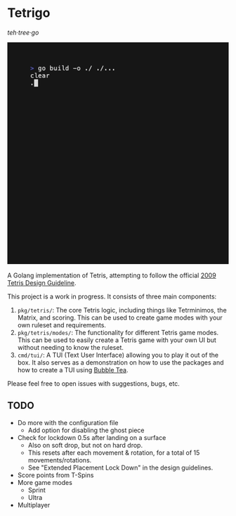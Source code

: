 # Tetrigo

*teh·tree·go*

![app demo](./docs/assets/readme-demo.gif)

A Golang implementation of Tetris, attempting to follow the official [2009 Tetris Design Guideline](https://github.com/Broderick-Westrope/tetrigo/tree/main/docs/2009-Tetris-Design-Guideline.pdf).

This project is a work in progress. It consists of three main components:
1. `pkg/tetris/`: The core Tetris logic, including things like Tetrminimos, the Matrix, and scoring. This can be used to create game modes with your own ruleset and requirements.
2. `pkg/tetris/modes/`: The functionality for different Tetris game modes. This can be used to easily create a Tetris game with your own UI but without needing to know the ruleset.
3. `cmd/tui/`: A TUI (Text User Interface) allowing you to play it out of the box. It also serves as a demonstration on how to use the packages and how to create a TUI using [Bubble Tea](https://github.com/charmbracelet/bubbletea).

Please feel free to open issues with suggestions, bugs, etc.

## TODO

- Do more with the configuration file
  - Add option for disabling the ghost piece
- Check for lockdown 0.5s after landing on a surface
  - Also on soft drop, but not on hard drop.
  - This resets after each movement & rotation, for a total of 15 movements/rotations.
  - See "Extended Placement Lock Down" in the design guidelines.
- Score points from T-Spins
- More game modes
  - Sprint
  - Ultra 
- Multiplayer